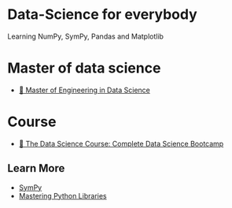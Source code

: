 # Data-Science for everybody

Learning NumPy, SymPy, Pandas and Matplotlib

# Master of data science
- [🤖 Master of Engineering in Data Science](https://grads.itc.edu.kh/master-of-data-science/)
# Course 
- [🤖 The Data Science Course: Complete Data Science Bootcamp](https://www.udemy.com/course/the-data-science-course-complete-data-science-bootcamp/)

## Learn More
- [SymPy](https://www.sympy.org/en/index.html)
- [Mastering Python Libraries](https://www.youtube.com/playlist?list=PLkdGijFCNuVm4IfZlsZPEt4fPJHfl-0g5)
